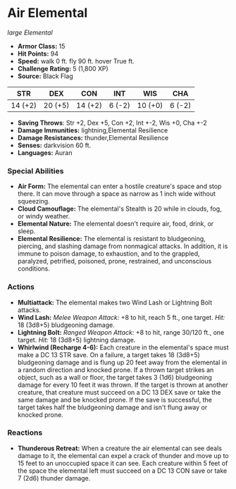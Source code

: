 # Air Elemental

*large* *Elemental*

- **Armor Class:** 15
- **Hit Points:** 94 
- **Speed:** walk 0 ft. fly 90 ft. hover True ft.
- **Challenge Rating:** 5 (1,800 XP)
- **Source:** Black Flag

| STR | DEX | CON | INT | WIS | CHA |
| --- | --- | --- | --- | --- | --- |
| 14 (+2) | 20 (+5) | 14 (+2) | 6 (-2) | 10 (+0) | 6 (-2) |

- **Saving Throws**: Str +2, Dex +5, Con +2, Int +-2, Wis +0, Cha +-2
- **Damage Immunities:** lightning,Elemental Resilience
- **Damage Resistances:** thunder,Elemental Resilience
- **Senses:** darkvision 60 ft.
- **Languages:** Auran

### Special Abilities

- **Air Form:** The elemental can enter a hostile creature's space and stop there. It can move through a space as narrow as 1 inch wide without squeezing.
- **Cloud Camouflage:** The elemental's Stealth is 20 while in clouds, fog, or windy weather.
- **Elemental Nature:** The elemental doesn't require air, food, drink, or sleep.
- **Elemental Resilience:** The elemental is resistant to bludgeoning, piercing, and slashing damage from nonmagical attacks. In addition, it is immune to poison damage, to exhaustion, and to the grappled, paralyzed, petrified, poisoned, prone, restrained, and unconscious conditions.

### Actions

- **Multiattack:** The elemental makes two Wind Lash or Lightning Bolt attacks.
- **Wind Lash:** _Melee Weapon Attack:_ +8 to hit, reach 5 ft., one target. _Hit:_ 18 (3d8+5) bludgeoning damage.
- **Lightning Bolt:** _Ranged Weapon Attack:_ +8 to hit, range 30/120 ft., one target. _Hit:_ 18 (3d8+5) lightning damage.
- **Whirlwind (Recharge 4-6):** Each creature in the elemental's space must make a DC 13 STR save. On a failure, a target takes 18 (3d8+5) bludgeoning damage and is flung up 20 feet away from the elemental in a random direction and knocked prone. If a thrown target strikes an object, such as a wall or floor, the target takes 3 (1d6) bludgeoning damage for every 10 feet it was thrown. If the target is thrown at another creature, that creature must succeed on a DC 13 DEX save or take the same damage and be knocked prone. If the save is successful, the target takes half the bludgeoning damage and isn't flung away or knocked prone.

### Reactions

- **Thunderous Retreat:** When a creature the air elemental can see deals damage to it, the elemental can expel a crack of thunder and move up to 15 feet to an unoccupied space it can see. Each creature within 5 feet of the space the elemental left must succeed on a DC 13 CON save or take 7 (2d6) thunder damage.

